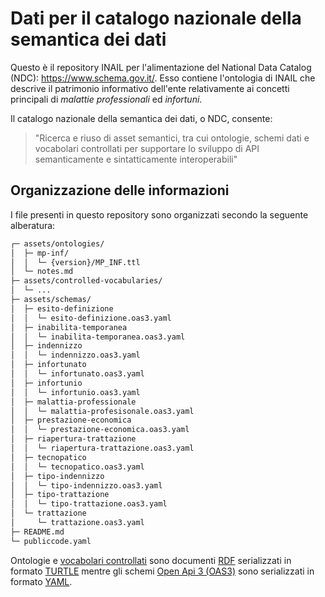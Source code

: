 # Dati per il catalogo nazionale della semantica dei dati
Questo è il repository INAIL per l'alimentazione del National Data Catalog (NDC): https://www.schema.gov.it/.
Esso contiene l'ontologia di INAIL che descrive il patrimonio informativo dell'ente relativamente ai concetti principali di _malattie professionali_ ed  _infortuni_.

Il catalogo nazionale della semantica dei dati, o NDC, consente:
> "Ricerca e riuso di asset semantici, tra cui ontologie, schemi dati e vocabolari controllati per supportare lo sviluppo di API semanticamente e sintatticamente interoperabili"

## Organizzazione delle informazioni

I file presenti in questo repository sono organizzati secondo la seguente alberatura:

```bash
┌─ assets/ontologies/
│  ├─ mp-inf/
│  │  └─ {version}/MP_INF.ttl
│  └─ notes.md
├─ assets/controlled-vocabularies/
│  └─ ...
├─ assets/schemas/
│  ├─ esito-definizione
│  │  └─ esito-definizione.oas3.yaml
│  ├─ inabilita-temporanea
│  │  └─ inabilita-temporanea.oas3.yaml
│  ├─ indennizzo
│  │  └─ indennizzo.oas3.yaml
│  ├─ infortunato
│  │  └─ infortunato.oas3.yaml
│  ├─ infortunio
│  │  └─ infortunio.oas3.yaml
│  ├─ malattia-professionale
│  │  └─ malattia-profesisonale.oas3.yaml
│  ├─ prestazione-economica
│  │  └─ prestazione-economica.oas3.yaml
│  ├─ riapertura-trattazione
│  │  └─ riapertura-trattazione.oas3.yaml
│  ├─ tecnopatico
│  │  └─ tecnopatico.oas3.yaml
│  ├─ tipo-indennizzo
│  │  └─ tipo-indennizzo.oas3.yaml
│  ├─ tipo-trattazione
│  │  └─ tipo-trattazione.oas3.yaml
│  └─ trattazione
│     └─ trattazione.oas3.yaml
├─ README.md
└─ publiccode.yaml
```

Ontologie e [vocabolari controllati](https://www.agid.gov.it/it/dati/vocabolari-controllati) sono documenti [RDF](https://www.w3.org/RDF/) serializzati in formato [TURTLE](https://www.w3.org/TR/turtle/) mentre gli schemi  [Open Api 3 (OAS3)](https://spec.openapis.org/oas/v3.1.0) sono serializzati in formato [YAML](https://yaml.org/).
